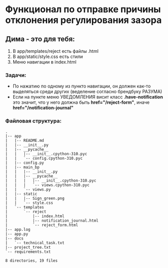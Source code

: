# Функционал по отправке причины отклонения регулирования зазора 

## Дима - это для тебя:
1. В app/templates/reject есть файлы .html
2. В app/static/style.css есть стили
3. Меню навигации в index.html

### Задачи:
- По нажатию по одному из пункто навигации, он должен как-то выделяться среди других (веделение согласно брендбуку РАЗУМА)
- Если на пункте меню УВЕДОМЛЕНИЯ висит класс **.have-notification** это значит, что у него должна быть **href="/reject-form"**, иначе **href="/notification-journal"**

### Файловая структура:

    .
    |-- app
    |   |-- README.md
    |   |-- __init__.py
    |   |-- __pycache__
    |   |   |-- __init__.cpython-310.pyc
    |   |   `-- config.cpython-310.pyc
    |   |-- config.py
    |   |-- main_bp
    |   |   |-- __init__.py
    |   |   |-- __pycache__
    |   |   |   |-- __init__.cpython-310.pyc
    |   |   |   `-- views.cpython-310.pyc
    |   |   `-- views.py
    |   |-- static
    |   |   |-- Sign_green.png
    |   |   `-- style.css
    |   `-- templates
    |       `-- reject
    |           |-- index.html
    |           |-- notification_journal.html
    |           `-- reject_form.html
    |-- app.log
    |-- app.py
    |-- docs
    |   `-- technical_task.txt
    |-- project_tree.txt
    `-- requirements.txt

    8 directories, 19 files

